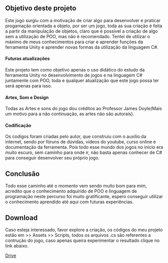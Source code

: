 <h2>Objetivo deste projeto</h2>

<a>Este jogo surgiu com a motivação de criar algo para desenvolver e praticar progamação orientada a objeto, por ser um jogo, toda as sua criação é feita a partir da manipulação de objetos, claro que é possível a criação de algo sem a utilização de POO, mas não é recomendado. Tentei de utilizar o máximo de meus conhecimentos para criar e aprender funções da ferramenta Unity e aprender novas formas da utilização da linguagem C#.</a>

<h4>Futuras atualizações</h4>

<a>Este projeto tem como objetivo apenas o uso didático do estudo da ferramenta Unity no desenvolvimento de jogos e na linguagem C# juntamente com POO, toda e qualquer atualização que este jogo possa ter será apenas para isso.</a>

<h4>Artes, Som e Design</h4>

<a>Todas as Artes e sons do jogo dou créditos ao Professor James Doyle(Mais um motivo para a não continuação, as artes não são autorais).</a>
  
<h4>Codificação</h4>
  
<a>Os codigos foram criadas pelo autor, que construiu com o auxílio da internet, sendo por fóruns de dúvidas, videos do youtube, curso online e documentação da ferramenta. Pois todo esse mundo dos jogos no início era muito escuro, sem caminho para onde ir, não basta apenas conhecer de C# para conseguir desenvolver seu próprio jogo.</a>

<h2>Conclusão</h2>

<a>Todo esse caminho até o momento vem sendo muito bom para mim, acredito que o conhecimento adquirido de POO e linguagem de programação neste percurso foi muito gratificante, espero conseguir utilizar o conhecimento aprendido até aqui com futuras experiências.</a>

<h2>Download</h2>

<a>Caso esteja interessado, favor explore a criação, os códigos do meu projeto estão em >> Assets >> Scripts, todos os arquivos .cs são referentes a contrução do jogo, caso apenas queira experimentar o resultado clique no link abaixo.</a>

<a href="https://drive.google.com/u/1/uc?id=17FYj_5guWGVTwwfQW_LK-pnr1WQerGny&export=download">Drive</a> 
